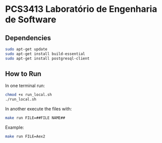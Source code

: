 # PCS3413 Laboratório de Engenharia de Software

## Dependencies

```sh
sudo apt-get update
sudo apt-get install build-essential
sudo apt-get install postgresql-client
```

## How to Run

In one terminal run:
```sh
chmod +x run_local.sh
./run_local.sh
```

In another execute the files with:
```sh
make run FILE=##FILE NAME##
```

Example:

```sh
make run FILE=Aex2
```
